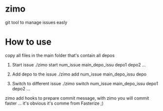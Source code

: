 zimo
====

git tool to manage issues easly

How to use
==========

copy all files in the main folder that's contain all depos

1) Start issue
./zimo start num_issue main_depo_issu depo1 depo2 ...

2) Add depo to the issue
./zimo add num_issue main_depo_issu depo

3) Switch to different issue
./zimo switch num_issue main_depo_issu depo1 depo2 ...


zimo add hooks to prepare commit message, with zimo you will commit faster ... it's obvious it's comme from Fasterize ;)
